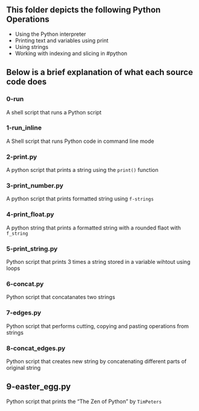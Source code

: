 ## This folder depicts the following Python Operations
- Using the Python interpreter
- Printing text and variables using print
- Using strings
- Working with indexing and slicing in #python

## Below is a brief explanation of what each source code does
### 0-run
A shell script that runs a Python script

### 1-run_inline
A Shell script that runs Python code in command line mode

### 2-print.py
A python script that prints a string using the `print()` function

### 3-print_number.py
A python script that prints formatted string using `f-strings`

### 4-print_float.py
A python string that prints a formatted string with a rounded flaot with `f_string`

### 5-print_string.py
Python script that prints 3 times a string stored in a variable wihtout using loops

### 6-concat.py
Python script that concatanates two strings

### 7-edges.py
Python script that performs cutting, copying and pasting operations from strings

### 8-concat_edges.py
Python script that creates new string by concatenating different parts of original string

## 9-easter_egg.py
Python script that prints the “The Zen of Python” by `TimPeters`
